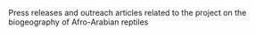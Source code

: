 Press releases and outreach articles related to the project on the biogeography of Afro-Arabian reptiles
